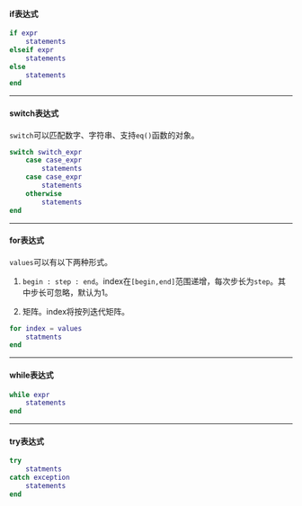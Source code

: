 #### if表达式

```matlab
if expr
    statements
elseif expr
    statements
else
    statements
end
```

---

#### switch表达式

`switch`可以匹配数字、字符串、支持`eq()`函数的对象。

```matlab
switch switch_expr
    case case_expr
        statements
    case case_expr
        statements
    otherwise
        statements
end
```

---

#### for表达式

`values`可以有以下两种形式。

1. `begin : step : end`。index在`[begin,end]`范围递增，每次步长为`step`。其中步长可忽略，默认为1。

2. 矩阵。index将按列迭代矩阵。

```matlab
for index = values
    statments
end
```

---

#### while表达式

```matlab
while expr
    statements
end
```

---

#### try表达式

```matlab
try
    statments
catch exception
    statements
end
```

